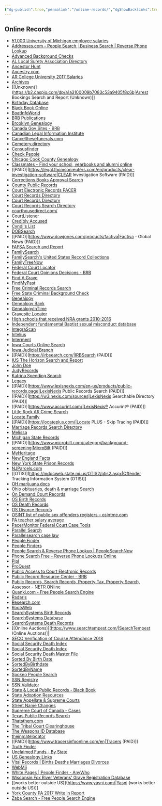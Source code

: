 ```yaml
---
{"dg-publish":true,"permalink":"/online-records/","dgShowBacklinks":true,"dgShowLocalGraph":true}
---
```



## Online Records
- [51,000 University of Michigan employee salaries](https://www.mlive.com/news/ann-arbor/2020/12/see-the-2020-salaries-for-all-45000-university-of-michigan-employees.html)
- [Addresses.com - People Search | Business Search | Reverse Phone Lookup](https://www.addresses.com/)
- [Advanced Background Checks](https://www.advancedbackgroundchecks.com/)
- [AL Local Surety Association Directory](https://c0gaf106.caspio.com/dp/2d4e1000c7506b7686a540d3b10f)
- [Ancestor Hunt](https://ancestorhunt.com/)
- [Ancestry.com](https://www.ancestry.com/)
- [AR College University 2017 Salaries](https://b2.caspio.com/dp.asp?AppKey=883210005c5e51279b424364aab2)
- [Archives](https://www.archives.com/search/death)
- [[Unknown)](https://b2.caspio.com/dp/a1a3100009b7083c53a9405f8c6b|Arrest Bookings Search and Report (Unknown)]]
- [Birthday Database](https://www.birthdatabase.com/)
- [Black Book Online](https://www.blackbookonline.info/)
- [BoatInfoWorld](https://www.boatinfoworld.com/)
- [BRB Publications](https://www.brbpublications.com/)
- [Brooklyn Genealogy](https://bklyn-genealogy-info.stevemorse.org/index.html)
- [Canada Gov Sites - BRB](https://www.brbpublications.com/freeresources/pubrecsitesSearch.aspx?Type=5)
- [Canadian Legal Information Institute](https://www.canlii.org/en)
- [Cancelthesefunerals.com](https://cancelthesefunerals.com/)
- [Cemetery.directory](https://cemetery.directory/)
- [Censusfinder](https://censusfinder.com/)
- [Check People](https://www.checkpeople.com/)
- [Chicago Cook County Genealogy](https://stevemorse.org/vital/cook.html)
- [Classmates - Find your school, yearbooks and alumni online](https://www.classmates.com/places/school/Hoover-High-School/6427)
- [[PAID)](https://legal.thomsonreuters.com/en/products/clear-investigation-software|CLEAR Investigation Software (PAID)]]
- [Corrections Books Approval Search](https://b2.caspio.com/dp/0a921000cae47f9702f44d2bb94b)
- [County Public Records](https://www.blackbookonline.info/USA-Counties.aspx)
- [Court Electronic Records PACER](https://www.pacer.gov/psco/cgi-bin/links.pl)
- [Court Records Directory](https://publicrecords.searchsystems.net/Free_Public_Records_by_Type_of_Record/Court_Records)
- [Court Records Directory](https://www.courtreference.com/)
- [Court Records Search Directory](https://publicrecords.onlinesearches.com/Courts.htm)
- [courthousedirect.com/](https://www.courthousedirect.com/)
- [CourtListener](https://www.courtlistener.com/)
- [Credibly Accused](https://projects.propublica.org/credibly-accused)
- [Cyndi's List](https://www.cyndislist.com/)
- [DOBSearch](https://www.dobsearch.com/)
- [[PAID)](https://www.dowjones.com/products/factiva|Factiva - Global News (PAID)]]
- [FAFSA Search and Report](https://c0dcb948.caspio.com/dp/726780004ccd83a96316450caead)
- [FamilySearch](https://www.familysearch.org/search/collection/1202535)
- [FamilySearch's United States Record Collections](https://stevemorse.org/fhl/websitesunitedstates.html)
- [FamilyTreeNow](https://www.familytreenow.com/)
- [Federal Court Locator](https://www.uscourts.gov/court-locator)
- [Federal Court Opinions Decisions - BRB](https://www.brbpub.com/freeresources/pubrecsitesSearch.aspx?subcat=Federal+Courts%27+Opinions+%26+Decisions)
- [Find A Grave](https://www.findagrave.com/)
- [FindMyPast](https://search.findmypast.com/search-world-records)
- [Free Criminal Records Search](https://www.blackbookonline.info/criminalsearch.aspx)
- [Free State Criminal Background Check](https://www.felonspy.com/)
- [Genealogy](https://www.genealogy.com/lp/death-records?hl=Find+Social+Security+Death+Indices+in+More+than+13+Billion+Genealogical+Records.&o_lid=57495&o_sch=Paid+Search+Non+Brand&o_xid=57495&s_kwcid=social+security+death+index)
- [Genealogy Bank](https://www.genealogybank.com/)
- [GenealogyInTime](https://www.genealogyintime.com/tools/genealogy-search-engine.html)
- [Gravesite Locator](https://gravelocator.cem.va.gov/)
- [High schools that received NRA grants 2010-2016](https://b4.caspio.com/dp/55073000c492127ebd8d4a03a06a)
- [Independent fundamental Baptist sexual misconduct database](https://datawrapper.dwcdn.net/UyECh/20)
- [IntegraScan](https://www.integrascan.com/)
- [Intelius](https://www.intelius.com/)
- [Interment](https://www.interment.net/data/search.htm)
- [Iowa Courts Online Search](https://www.iowacourts.state.ia.us/ESAWebApp/DefaultFrame)
- [Iowa Judicial Branch](https://www.iowacourts.gov/)
- [[PAID)](https://irbsearch.com/|IRBSearch (PAID)]]
- [IUS The Horizon Search and Report](https://c0acy802.caspio.com/dp/cf3b6000f61f1e0724984cb28f5c)
- [John Doe](https://johndoe.com/)
- [JudyRecords](https://www.judyrecords.com/)
- [Katrina Spending Search](https://b2.caspio.com/dp/a4321000cb4905373d1946e5b33f)
- [Legacy](https://www.legacy.com/)
- [[PAID)](https://www.lexisnexis.com/en-us/products/public-records.page|LexisNexis Public Records Search (PAID)]]
- [[PAID)](https://w3.nexis.com/sources|LexisNexis Searchable Directory (PAID)]]
- [[PAID)](https://www.accurint.com/|LexisNexis® Accurint® (PAID)]]
- [Little Rock AR Crime Search](https://b2.caspio.com/dp.asp?AppKey=88321000961d92fc4ed343f38a0e)
- [Locate Family](https://www.locatefamily.com/)
- [[PAID)](https://locateplus.com/|Locate PLUS - Skip Tracing (PAID)]]
- [Marriage Records Search Directory](https://publicrecords.onlinesearches.com/Marriage-Records.htm)
- [Melissa](https://www.melissa.com/lookups/personatorsearch.asp)
- [Michigan State Records](https://michigan.staterecords.org/)
- [[PAID)](https://www.microbilt.com/category/background-screening|MicroBilt (PAID)]]
- [MyHeritage](https://www.myheritage.com/search-records?dclid=CMrjodih09kCFcbIwAodiCoMfQ&gclid=CPmrkdih09kCFeaPxQIdFjgKeQ&gclsrc=ds&keyword=vital&msclkid=f59b5e5345911bfe448a04cf73d23c76&tr_account=+B004N5L2&tr_ad_group=online_vital_statistics&tr_ag_id=4959460691&tr_camp_id=53885626&tr_device=c)
- [New England Facts](https://newenglandfacts.com/)
- [New York State Prison Records](https://stevemorse.org/prison/prison.html)
- [NJParcels.com](https://njparcels.com/property)
- [[OTIS)](https://mdocweb.state.mi.us/OTIS2/otis2.aspx|Offender Tracking Information System (OTIS)]]
- [OH marijuana docs](https://c0eru132.caspio.com/dp/95d310003d6c2e38182a48ef9bb2)
- [Ohio obituaries, death & marriage Search](https://c0abe732.caspio.com/dp/679e5000cbc8c6a587bb42efa9ef)
- [On Demand Court Records](https://www1.odcr.com/)
- [OS Birth Records](https://publicrecords.onlinesearches.com/Birth-Records.htm)
- [OS Death Records](https://publicrecords.onlinesearches.com/Death-Records.htm)
- [OS Divorce Records](https://publicrecords.onlinesearches.com/Divorce-Records.htm)
- [OSINT list of public sex offenders registers – osintme.com](https://www.osintme.com/index.php/2021/08/31/osint-list-of-public-sex-offenders-registers)
- [PA teacher salary average](https://b2.caspio.com/dp/0a921000a059622d4771466aab79)
- [PacerMonitor Federal Court Case Tools](https://www.pacermonitor.com/)
- [Parallel Search](https://parallelsearch.casetext.com/?exp=1)
- [Parallelsearch case law](https://parallelsearch.casetext.com/)
- [People Finder](https://www.peoplefinder.com/)
- [People Finders](https://www.peoplefinders.com/)
- [People Search & Reverse Phone Lookup | PeopleSearchNow](https://www.peoplesearchnow.com/)
- [Phone Search Free - Reverse Phone Lookups Online](https://www.phonesearchfree.com/)
- [Pipl](https://pipl.com/)
- [ProQuest](https://www.proquest.com/connect)
- [Public Access to Court Electronic Records](https://pacer.uscourts.gov/)
- [Public Record Resource Center - BRB](https://www.brbpub.com/free-public-records/state)
- [Public Records, Search Records, Property Tax, Property Search, Assessor - NETR ONline](https://publicrecords.netronline.com/)
- [Quanki.com - Free People Search Engine](https://quanki.com/)
- [Radaris](https://radaris.com/)
- [Research.com](https://www.research.com/?v=4)
- [RootsWeb](https://home.rootsweb.com/)
- [SearchSystems Birth Records](https://publicrecords.searchsystems.net/Free_Public_Records_by_Type_of_Record/Birth_Records)
- [SearchSystems Database](https://publicrecords.searchsystems.net/)
- [SearchSystems Death Records](https://publicrecords.searchsystems.net/Free_Public_Records_by_Type_of_Record/Death_Records)
- [[Online Auctions)](https://www.searchtempest.com/|SearchTempest (Online Auctions)]]
- [SECO Verification of Course Attendance 2018](https://c0esh132.caspio.com/dp/9040200005c29c35a74342e2b357)
- [Social Security Death Index](https://search.ancestry.com/search/db.aspx?dbid=3693)
- [Social Security Death Index](https://stevemorse.org/ssdi/ssdi.html)
- [Social Security Death Master File](https://ssdmf.info/)
- [Sorted By Birth Date](https://genealogy.bio/Sorted_by_date/index.html)
- [SortedByBirthdate](https://sortedbybirthdate.com/)
- [SortedByName](https://sortedbyname.com/)
- [Spokeo People Search](https://www.spokeo.com/)
- [SSN Registry](https://www.ssnregistry.org/)
- [SSN Validator](https://www.ssnvalidator.com/)
- [State & Local Public Records - Black Book](https://www.blackbookonline.info/USA-States.aspx)
- [State Adoption Resources](https://www.childwelfare.gov/)
- [State Appellate & Supreme Courts](https://www.brbpub.com/freeresources/pubrecsitesSearch.aspx?subcat=State+Appellate+%26+Supreme+Court)
- [Street Name Changes](https://stevemorse.org/census/changes.html)
- [Supreme Court of Canada - Cases](https://www.scc-csc.ca/case-dossier/index-eng.aspx)
- [Texas Public Records Search](https://publicrecords.searchsystems.net/United_States_Free_Public_Records_by_State/Texas_Public_Records)
- [Thatsthem.com](https://thatsthem.com/)
- [The Tribal Court Clearinghouse](https://www.tribal-institute.org/index.htm)
- [The Weapons ID Database](https://www.smallarmssurvey.org/weapons-and-markets/tools/weapons-id-database.html)
- [theinmatelocator](https://theinmatelocator.com/)
- [[PAID)](https://www.tracersinfoonline.com/en|Tracers (PAID)]]
- [Truth Finder](https://www.truthfinder.com/)
- [Unclaimed Funds - By State](https://www.brbpub.com/freeresources/pubrecsitesSearch.aspx?subcat=Unclaimed+Funds)
- [US Genealogy Links](https://www.genealogylinks.net/usa/index.html)
- [Vital Records | Births Deaths Marriages Divorces](https://publicrecords.searchsystems.net/Free_Public_Records_by_Type_of_Record/Vital_Records)
- [WebMii](https://webmii.com/?error=true)
- [White Pages | People Finder - AnyWho](https://www.anywho.com/whitepages)
- [Wisconsin Fox River Veterans' Grave Registration Database](https://c3cqk813.caspio.com/dp/b201500011643c5f4c7f4bfba7d1)
- [[works better outside US)](https://www.yasni.com/|Yasni (works better outside US)]]
- [York County PA 2017 Write in Report](https://b2.caspio.com/dp/0a9210000bece9f2f50642ff9cac)
- [Zaba Search - Free People Search Engine](https://www.zabasearch.com/)
